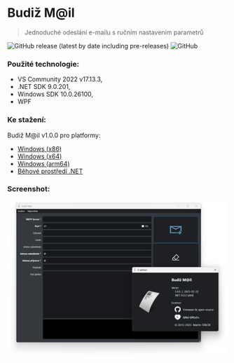 # Budiž M@il
> Jednoduché odeslání e-mailu s ručním nastavením parametrů

![GitHub release (latest by date including pre-releases)](https://img.shields.io/github/v/release/ma-ta/budiz-mail?include_prereleases)
![GitHub](https://img.shields.io/github/license/ma-ta/budiz-mail)

### Použité technologie:

- VS Community 2022 v17.13.3,
- .NET SDK 9.0.201,
- Windows SDK 10.0.26100,
- WPF

### Ke stažení:

Budiž M@il v1.0.0 pro platformy:

- [Windows (x86)](//github.com/ma-ta/budiz-mail/releases/download/v1.0.0/BudizMail-x86.exe)
- [Windows (x64)](//github.com/ma-ta/budiz-mail/releases/download/v1.0.0/BudizMail-x64.exe)
- [Windows (arm64)](//github.com/ma-ta/budiz-mail/releases/download/v1.0.0/BudizMail-arm64.exe)
- [Běhové prostředí .NET](//dotnet.microsoft.com/download/dotnet/current/runtime)

### Screenshot:

![Screenshot aplikace Budiž Mail v1.0.x](/budiz-mail_1.0.png)
